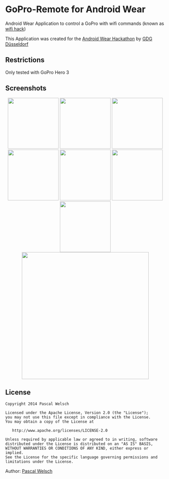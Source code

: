 GoPro-Remote for Android Wear
=========================

Android Wear Application to control a GoPro with wifi commands (known as [wifi hack](https://github.com/KonradIT/goprowifihack))

This Application was created for the [Android Wear Hackathon](https://plus.google.com/events/ckeil3ivmdq5qokdmj75tbarpvc) by [GDG Düsseldorf](https://plus.google.com/107373371386267684213/)

## Restrictions

Only tested with GoPro Hero 3


## Screenshots

<div align="center">
  <img height="160px" src="https://lh3.googleusercontent.com/-rvwA_3GwggE/U6pyVygD-LI/AAAAAAAAVfs/w2GI6_O8C8g/w318-h317-no/Screen+Shot+2014-06-25+at+08.55.03.png"/>
  <img height="160px" src="https://lh5.googleusercontent.com/-_zdkqfMXmxA/U6pyMjomSqI/AAAAAAAAVfg/m0pDJcFlP7w/w322-h318-no/Screen+Shot+2014-06-25+at+08.53.44.png"/>
  <img height="160px" src="https://lh5.googleusercontent.com/-GfGkjSgXPpw/U6pyLz-ZBzI/AAAAAAAAVfc/GJ-lBm1XztA/w315-h321-no/Screen+Shot+2014-06-25+at+08.53.19.png"/>
  <img height="160px" src="https://lh3.googleusercontent.com/-FT9yh5TRf3Q/U6pyLcbKkTI/AAAAAAAAVfM/azBTysguZTs/w317-h319-no/Screen+Shot+2014-06-25+at+08.53.03.png"/>
  <img height="160px" src="https://lh5.googleusercontent.com/-ZlqmP_E0Cng/U6pyLW4R-BI/AAAAAAAAVfI/SICZvBp3QB0/s316-no/Screen+Shot+2014-06-25+at+08.52.56.png"/>
  <img height="160px" src="https://lh4.googleusercontent.com/-NdBTw6Z4_70/U6pyLdq1ZJI/AAAAAAAAVfE/J0nEWQx7jc0/w317-h320-no/Screen+Shot+2014-06-25+at+08.52.47.png"/>
  <img height="160px" src="https://lh3.googleusercontent.com/-qeCf4O9xmxE/U6pyk3jlhlI/AAAAAAAAVgA/_ugGboXsvzE/w318-h322-no/Screen+Shot+2014-06-25+at+08.56.01.png"/>
</div>
<div align="center">
<img height="400px" src="https://lh5.googleusercontent.com/-vQ9DMDqRgCM/U6pz89wST6I/AAAAAAAAVgU/p5P4ClgFy68/w376-h668-no/Screenshot_2014-06-25-08-51-39.png"/>
</div>


## License

    Copyright 2014 Pascal Welsch

    Licensed under the Apache License, Version 2.0 (the "License");
    you may not use this file except in compliance with the License.
    You may obtain a copy of the License at

       http://www.apache.org/licenses/LICENSE-2.0

    Unless required by applicable law or agreed to in writing, software
    distributed under the License is distributed on an "AS IS" BASIS,
    WITHOUT WARRANTIES OR CONDITIONS OF ANY KIND, either express or implied.
    See the License for the specific language governing permissions and
    limitations under the License.
    


Author: [Pascal Welsch](https://plus.google.com/108162731626734859070?rel=author)
